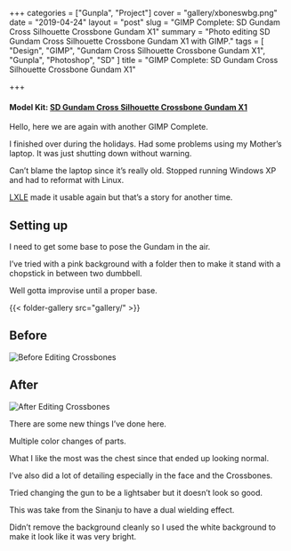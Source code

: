 +++
categories = ["Gunpla", "Project"]
cover = "gallery/xboneswbg.png"
date = "2019-04-24"
layout = "post"
slug = "GIMP Complete: SD Gundam Cross Silhouette Crossbone Gundam X1"
summary = "Photo editing SD Gundam Cross Silhouette Crossbone Gundam X1 with GIMP."
tags = [
  "Design",
  "GIMP",
  "Gundam Cross Silhouette Crossbone Gundam X1",
  "Gunpla",
  "Photoshop",
  "SD"
]
title = "GIMP Complete: SD Gundam Cross Silhouette Crossbone Gundam X1"

+++

#### Model Kit: [SD Gundam Cross Silhouette Crossbone Gundam X1](/build-complete-sd-gundam-cross-silhouette-crossbone-gundam-x1/)

Hello, here we are again with another GIMP Complete.

I finished over during the holidays. Had some problems using my Mother’s laptop. It was just shutting down without warning.

Can’t blame the laptop since it’s really old. Stopped running Windows XP and had to reformat with Linux.

[LXLE](http://www.lxle.net/) made it usable again but that’s a story for another time.

## Setting up
I need to get some base to pose the Gundam in the air.

I’ve tried with a pink background with a folder then to make it stand with a chopstick in between two dumbbell.

Well gotta improvise until a proper base.

{{< folder-gallery src="gallery/" >}}

## Before

![Before Editing Crossbones](/posts/galleries/gimp-crossbones/20190417_225518.jpg)

## After

![After Editing Crossbones](/posts/galleries/gimp-crossbones/xboneswbg.png)

There are some new things I’ve done here.

Multiple color changes of parts.

What I like the most was the chest since that ended up looking normal.

I’ve also did a lot of detailing especially in the face and the Crossbones.

Tried changing the gun to be a lightsaber but it doesn’t look so good.

This was take from the Sinanju to have a dual wielding effect.

Didn’t remove the background cleanly so I used the white background to make it look like it was very bright.
